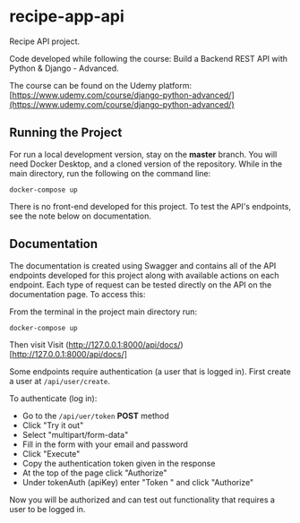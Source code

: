 # recipe-app-api
Recipe API project.

Code developed while following the course: Build a Backend REST API with Python &amp; Django - Advanced.

The course can be found on the Udemy platform: [https://www.udemy.com/course/django-python-advanced/](https://www.udemy.com/course/django-python-advanced/)

## Running the Project

For run a local development version, stay on the **master** branch. You will need Docker Desktop, and a cloned version of the repository. While in the main directory, run the following on the command line:
```
docker-compose up
```
There is no front-end developed for this project. To test the API's endpoints, see the note below on documentation.

## Documentation
The documentation is created using Swagger and contains all of the API endpoints developed for this project along with available actions on each endpoint. Each type of request can be tested directly on the API on the documentation page. To access this:

From the terminal in the project main directory run:
```
docker-compose up
```

Then visit
Visit (http://127.0.0.1:8000/api/docs/)[http://127.0.0.1:8000/api/docs/]

Some endpoints require authentication (a user that is logged in). First create a user at ```/api/user/create```.

To authenticate (log in):
- Go to the ```/api/uer/token``` **POST** method
- Click "Try it out"
- Select "multipart/form-data"
- Fill in the form with your email and password
- Click "Execute"
- Copy the authentication token given in the response
- At the top of the page click "Authorize"
- Under tokenAuth (apiKey) enter "Token <token>" and click "Authorize"

Now you will be authorized and can test out functionality that requires a user to be logged in.
